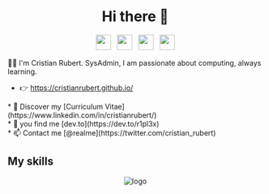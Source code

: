 

<h1 align="center">Hi there 👋</h1>

<p align='center'>
<a href="https://dev.to/r1pl3x"><img height="30" src="https://raw.githubusercontent.com/WaylonWalker/WaylonWalker/main/icon/dev.png"></a>&nbsp;&nbsp;
<a href="https://twitter.com/cristian_rubert"><img height="30" src="https://github.com/WaylonWalker/WaylonWalker/blob/main/icon/twitter.png?raw=true"></a>&nbsp;&nbsp;
<a href="https://instagram.com/r1pl3x"><img height="30" src="https://github.com/WaylonWalker/WaylonWalker/blob/main/icon/instagram.jpg?raw=true"></a>&nbsp;&nbsp;
<a href="https://www.linkedin.com/in/cristianrubert/"><img height="30" src="https://github.com/WaylonWalker/WaylonWalker/blob/main/icon/linkedin.png?raw=true"></a>
</p>

<p> 👨‍💻 I'm Cristian Rubert. SysAdmin, I am passionate about computing, always learning.</p>

* 👉 https://cristianrubert.github.io/

<p> 
* 💼 Discover my [Curriculum Vitae](https://www.linkedin.com/in/cristianrubert/)<br/>
* 🚧 you find me [dev.to](https://dev.to/r1pl3x) <br/>
* 📫 Contact me [@realme](https://twitter.com/cristian_rubert)
</p>

## My skills
<p align="center">
  <img align="center" alt="logo" src="https://github.com/R1pl3x/R1pl3x/blob/master/icon/pack.jpg" />
</p>
